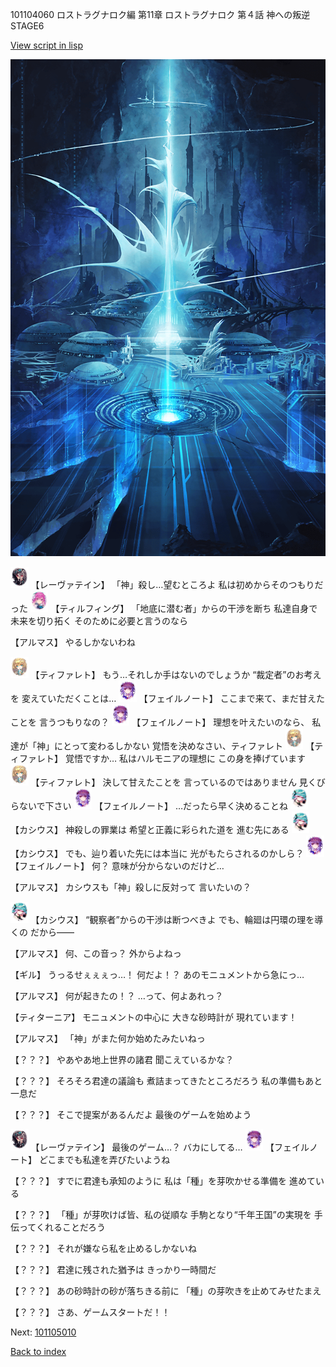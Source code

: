 101104060 ロストラグナロク編 第11章 ロストラグナロク 第４話 神への叛逆 STAGE6

[View script in lisp](../scripts/101104060.txt)

![profound.png](../images/backgrounds/profound.png)

<img src="../images/units/3100211.png" alt="3100211.png" height="34"/>
【レーヴァテイン】
「神」殺し…望むところよ
私は初めからそのつもりだった

<img src="../images/units/3101411.png" alt="3101411.png" height="34"/>
【ティルフィング】
「地底に潜む者」からの干渉を断ち
私達自身で未来を切り拓く
そのために必要と言うのなら

【アルマス】
やるしかないわね

<img src="../images/units/3503211.png" alt="3503211.png" height="34"/>
【ティファレト】
もう…それしか手はないのでしょうか
“裁定者”のお考えを
変えていただくことは…

<img src="../images/units/3401911.png" alt="3401911.png" height="34"/>
【フェイルノート】
ここまで来て、まだ甘えたことを
言うつもりなの？

<img src="../images/units/3401911.png" alt="3401911.png" height="34"/>
【フェイルノート】
理想を叶えたいのなら、
私達が「神」にとって変わるしかない
覚悟を決めなさい、ティファレト

<img src="../images/units/3503211.png" alt="3503211.png" height="34"/>
【ティファレト】
覚悟ですか…
私はハルモニアの理想に
この身を捧げています

<img src="../images/units/3503211.png" alt="3503211.png" height="34"/>
【ティファレト】
決して甘えたことを
言っているのではありません
見くびらないで下さい

<img src="../images/units/3401911.png" alt="3401911.png" height="34"/>
【フェイルノート】
…だったら早く決めることね

<img src="../images/units/3303111.png" alt="3303111.png" height="34"/>
【カシウス】
神殺しの罪業は
希望と正義に彩られた道を
進む先にある

<img src="../images/units/3303111.png" alt="3303111.png" height="34"/>
【カシウス】
でも、辿り着いた先には本当に
光がもたらされるのかしら？

<img src="../images/units/3401911.png" alt="3401911.png" height="34"/>
【フェイルノート】
何？
意味が分からないのだけど…

【アルマス】
カシウスも「神」殺しに反対って
言いたいの？

<img src="../images/units/3303111.png" alt="3303111.png" height="34"/>
【カシウス】
“観察者”からの干渉は断つべきよ
でも、輪廻は円環の理を導くの
だから――

【アルマス】
何、この音っ？
外からよねっ

【ギル】
うっるせぇぇぇっ…！
何だよ！？
あのモニュメントから急にっ…

【アルマス】
何が起きたの！？
…って、何よあれっ？

【ティターニア】
モニュメントの中心に
大きな砂時計が
現れています！

【アルマス】
「神」がまた何か始めたみたいねっ

【？？？】
やあやあ地上世界の諸君
聞こえているかな？

【？？？】
そろそろ君達の議論も
煮詰まってきたところだろう
私の準備もあと一息だ

【？？？】
そこで提案があるんだよ
最後のゲームを始めよう

<img src="../images/units/3100211.png" alt="3100211.png" height="34"/>
【レーヴァテイン】
最後のゲーム…？
バカにしてる…

<img src="../images/units/3401911.png" alt="3401911.png" height="34"/>
【フェイルノート】
どこまでも私達を弄びたいようね

【？？？】
すでに君達も承知のように
私は「種」を芽吹かせる準備を
進めている

【？？？】
「種」が芽吹けば皆、私の従順な
手駒となり“千年王国”の実現を
手伝ってくれることだろう

【？？？】
それが嫌なら私を止めるしかないね

【？？？】
君達に残された猶予は
きっかり一時間だ

【？？？】
あの砂時計の砂が落ちきる前に
「種」の芽吹きを止めてみせたまえ

【？？？】
さあ、ゲームスタートだ！！

Next: [101105010](101105010.md)

[Back to index](index.md)
